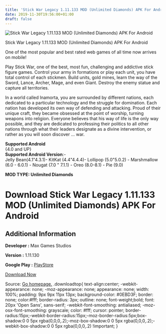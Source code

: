 ```yaml
---
title: 'Stick War Legacy 1.11.133 MOD (Unlimited Diamonds) APK For Android'
date: 2019-11-30T19:56:00+01:00
draft: false
---
```


![Stick War Legacy 1.11.133 MOD (Unlimited Diamonds) APK For Android](https://i0.wp.com/apkhome.net/wp-content/uploads/2019/11/Stick-War-Legacy-1.png "Stick War Legacy 1.11.133 MOD (Unlimited Diamonds) APK For Android")

  

Stick War Legacy 1.11.133 MOD (Unlimited Diamonds) APK For Android

One of the most popular and best rated web games of all time now arrives on mobile!

Play Stick War, one of the best, most fun, challenging and addictive stick figure games. Control your army in formations or play each unit, you have total control of each stickmen. Build units, gold mines, learn the way of the Sword, Lance, Archer, Mage, and even Giant. Destroy the enemy statue and capture all territories.

In a world called Inamorta, you are surrounded by different nations, each dedicated to a particular technology and the struggle for domination. Each nation has developed its own way of defending and attacking. Proud of their unique craft, they became obsessed at the point of worship, turning weapons into religion. Everyone believes that his way of life is the only way possible, and they are dedicated to professing their politics to all other nations through what their leaders designate as a divine intervention, or rather as you will soon discover ... war.

**Supported Android**  
{4.0 and UP}  
**Supported Android Version**:-  
Jelly Bean(4.1"4.3.1)- KitKat (4.4"4.4.4)- Lollipop (5.0"5.0.2) - Marshmallow (6.0 - 6.0.1) - Nougat (7.0 " 7.1.1) - Oreo (8.0-8.1) - Pie (9.0)

**MOD TYPE: Unlimited Diamonds**

Download Stick War Legacy 1.11.133 MOD (Unlimited Diamonds) APK For Android
===========================================================================

Additional Information
----------------------

**Developer :** Max Games Studios

**Version :** 1.11.130

**Google Play :** [PlayStore](https://play.google.com/store/apps/details?id=com.maxgames.stickwarlegacy)

  

[Download Now](https://store4app.co/post/stick-war-legacy-1-11-133-mod-unlimited-diamonds-apk-for-android_1575134579)

  
Source: [Go homepage.](https://store4app.co/post/stick-war-legacy-1-11-133-mod-unlimited-diamonds-apk-for-android_1575134579) .downloadtop{ text-align:center; -webkit-appearance: none; -moz-appearance: none; appearance: none; width: 100%; padding: 9px 9px 11px 13px; background-color: #0EBD3F; border: none; color:#fff; border-radius: 3px; outline: none; font-weight;bold; font: 20px 'Open Sans', sans-serif; -webkit-font-smoothing: antialiased; -moz-osx-font-smoothing: grayscale; color: #fff; cursor: pointer; border-radius:15px;-webkit-border-radius:15px;-moz-border-radius:5px;box-shadow:0 0 5px rgba(0,0,0,.2);-moz-box-shadow:0 0 5px rgba(0,0,0,.2);-webkit-box-shadow:0 0 5px rgba(0,0,0,.2) !important; }